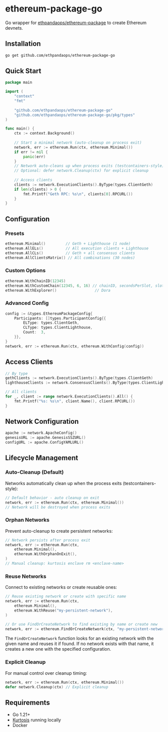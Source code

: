# ethereum-package-go

Go wrapper for [ethpandaops/ethereum-package](https://github.com/ethpandaops/ethereum-package) to create Ethereum devnets.

## Installation

```bash
go get github.com/ethpandaops/ethereum-package-go
```

## Quick Start

```go
package main

import (
    "context"
    "fmt"
    
    "github.com/ethpandaops/ethereum-package-go"
    "github.com/ethpandaops/ethereum-package-go/pkg/types"
)

func main() {
    ctx := context.Background()
    
    // Start a minimal network (auto-cleanup on process exit)
    network, err := ethereum.Run(ctx, ethereum.Minimal())
    if err != nil {
        panic(err)
    }
    // Network auto-cleans up when process exits (testcontainers-style)
    // Optional: defer network.Cleanup(ctx) for explicit cleanup
    
    // Access clients
    clients := network.ExecutionClients().ByType(types.ClientGeth)
    if len(clients) > 0 {
        fmt.Printf("Geth RPC: %s\n", clients[0].RPCURL())
    }
}
```

## Configuration

### Presets

```go
ethereum.Minimal()         // Geth + Lighthouse (1 node)
ethereum.AllELs()          // All execution clients + Lighthouse
ethereum.AllCLs()          // Geth + all consensus clients  
ethereum.AllClientsMatrix() // All combinations (30 nodes)
```

### Custom Options

```go
ethereum.WithChainID(12345)
ethereum.WithCustomChain(12345, 6, 16) // chainID, secondsPerSlot, slotsPerEpoch
ethereum.WithExplorer()                 // Dora
```

### Advanced Config

```go
config := &types.EthereumPackageConfig{
    Participants: []types.ParticipantConfig{{
        ELType: types.ClientGeth,
        CLType: types.ClientLighthouse,
        Count:  3,
    }},
}
network, err := ethereum.Run(ctx, ethereum.WithConfig(config))
```

## Access Clients

```go
// By type
gethClients := network.ExecutionClients().ByType(types.ClientGeth)
lighthouseClients := network.ConsensusClients().ByType(types.ClientLighthouse)

// All clients
for _, client := range network.ExecutionClients().All() {
    fmt.Printf("%s: %s\n", client.Name(), client.RPCURL())
}
```

## Network Configuration

```go
apache := network.ApacheConfig()
genesisURL := apache.GenesisSSZURL()
configURL := apache.ConfigYAMLURL()
```

## Lifecycle Management

### Auto-Cleanup (Default)
Networks automatically clean up when the process exits (testcontainers-style):

```go
// Default behavior - auto cleanup on exit
network, err := ethereum.Run(ctx, ethereum.Minimal())
// Network will be destroyed when process exits
```

### Orphan Networks
Prevent auto-cleanup to create persistent networks:

```go
// Network persists after process exit
network, err := ethereum.Run(ctx,
    ethereum.Minimal(),
    ethereum.WithOrphanOnExit(),
)
// Manual cleanup: kurtosis enclave rm <enclave-name>
```

### Reuse Networks
Connect to existing networks or create reusable ones:

```go
// Reuse existing network or create with specific name
network, err := ethereum.Run(ctx,
    ethereum.Minimal(),
    ethereum.WithReuse("my-persistent-network"),
)

// Or use FindOrCreateNetwork to find existing by name or create new
network, err := ethereum.FindOrCreateNetwork(ctx, "my-persistent-network", ethereum.Minimal())
```

The `FindOrCreateNetwork` function looks for an existing network with the given name and reuses it if found. If no network exists with that name, it creates a new one with the specified configuration.

### Explicit Cleanup
For manual control over cleanup timing:

```go
network, err := ethereum.Run(ctx, ethereum.Minimal())
defer network.Cleanup(ctx) // Explicit cleanup
```

## Requirements

- Go 1.21+
- [Kurtosis](https://docs.kurtosis.com/install) running locally
- Docker
